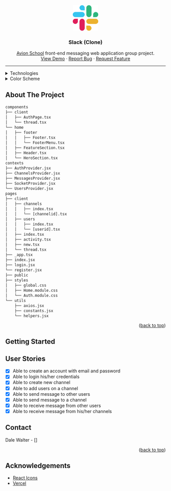 <!-- Project Logo -->
<div align="center">
  <a href="https://github.com/dwghdev/slack-clone-react">
    <img src="public/slack-logo.svg" height="80">
  </a>

  <h3 align="center">Slack (Clone)</h3>
  <p align="center">
    <a href="https://www.avionschool.com/">Avion School</a>
    <span>front-end messaging web application group project.</span>
    <br/>
    <a href="https://slack-clone-react-omega.vercel.app">View Demo</a>
    ·
    <a href="https://github.com/dwghdev/slack-clone-react">Report Bug</a>
    ·
    <a href="https://github.com/dwghdev/slack-clone-react">Request Feature</a>
  </p>
  <hr>
</div>
<details>
  <summary>Technologies</summary>
    <ul>
      <li>React v18</li>
      <li>Nextjs v12.1.4</li>
      <li>TypeScript v4.6.3</li>
      <li>Axios v0.26.1</li>
      <li>Yarn v1.22.17</li>
    </ul>
</details>
<details>
  <summary>Color Scheme</summary>
    <ul>
      <li>background: #19191b</li>
      <li>font-color: #f5f5f5</li>
      <li>red: #e01e5a</li>
      <li>green: #2eb67d</li>
      <li>blue: #36c5fc</li>
      <li>gold: #ecb22e</li>
    </ul>
</details>

<!-- About the project -->
## About The Project
```
components
├── client
│   ├── AuthPage.tsx
│   └── thread.tsx
└── home
│   ├── footer
│   │   ├── Footer.tsx
│   │   └── FooterMenu.tsx
│   ├── FeatureSection.tsx
│   ├── Header.tsx
│   └── HeroSection.tsx
contexts
├── AuthProvider.jsx
├── ChannelsProvider.jsx
├── MessagesProvider.jsx
├── SocketProvider.jsx
└── UsersProvider.jsx
pages
├── client
│   ├── channels
│   │   ├── index.tsx
│   │   └── [channelid].tsx
│   ├── users
│   │   ├── index.tsx
│   │   └── [userid].tsx
│   ├── index.tsx
│   ├── activity.tsx
│   ├── new.tsx
│   └── thread.tsx
├── _app.tsx
├── index.jsx
├── login.jsx
└── register.jsx
├── public
├── styles
│   ├── global.css
│   ├── Home.module.css
│   └── Auth.module.css
└── utils
    ├── axios.jsx
    ├── constants.jsx
    └── helpers.jsx
```

<p align="right">(<a href="#top">back to top</a>)</p>

## Getting Started

## User Stories

- [x] Able to create an account with email and password
- [x] Able to login his/her credentials
- [x] Able to create new channel
- [x] Able to add users on a channel
- [x] Able to send message to other users
- [x] Able to send message to a channel
- [x] Able to receive message from other users
- [x] Able to receive message from his/her channels

## Contact

Dale Walter - []

<p align="right">(<a href="#top">back to top</a>)</p>

## Acknowledgements

* [React Icons](https://react-icons.github.io/react-icons)
* [Vercel](https://vercel.com/)

<!-- links & images -->
